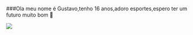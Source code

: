 ###Ola meu nome é Gustavo,tenho 16 anos,adoro esportes,espero ter um futuro muito bom
  👋

<!--


- 🔭 atualmente não trabalho mas espero no futuro trabalhar ...
- 🌱 Estou estudando diversas materias  ...
- 👯 estou procurando ajudar minha familia  ...
- 🤔 estou procurando ajuda com a internet ...
- 😄 Pronouns:pega casadas, betoneira de 14v ...
- ⚡ Fun fact: ...
-->
![](https://media.tenor.com/vgIsefXkgOAAAAAd/fredbear-dance.gif)
